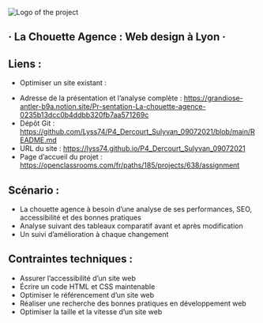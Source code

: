 ![Logo of the project](https://www.zupimages.net/up/21/34/ol9k.jpg)

## · La Chouette Agence : Web design à Lyon ·

## Liens :
* Optimiser un site existant :
- Adresse de la présentation et l’analyse complète : https://grandiose-antler-b9a.notion.site/Pr-sentation-La-chouette-agence-0235b13dcc0b4ddbb320fb7aa571269c
- Dépôt Git : https://github.com/Lyss74/P4_Dercourt_Sulyvan_09072021/blob/main/README.md
- URL du site : https://lyss74.github.io/P4_Dercourt_Sulyvan_09072021
- Page d’accueil du projet : https://openclassrooms.com/fr/paths/185/projects/638/assignment

## Scénario :
* La chouette agence à besoin d’une analyse de ses performances, SEO, accessibilité et des bonnes pratiques
* Analyse suivant des tableaux comparatif avant et après modification
* Un suivi d’amélioration à chaque changement

## Contraintes techniques :
* Assurer l’accessibilité d’un site web
* Écrire un code HTML et CSS maintenable
* Optimiser le référencement d’un site web
* Réaliser une recherche des bonnes pratiques en développement web
* Optimiser la taille et la vitesse d’un site web